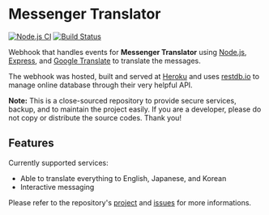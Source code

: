 
# Messenger Translator

[![Node.js CI](https://github.com/messenger-translator/messenger-translator/workflows/Node.js%20CI/badge.svg)](https://github.com/messenger-translator/messenger-translator/actions?query=workflow%3A%22Node.js+CI%22)
[![Build Status](https://travis-ci.com/messenger-translator/messenger-translator.svg?token=Hk9gXA7HZjP174YVjdRu&branch=master)](https://travis-ci.com/messenger-translator/messenger-translator)

Webhook that handles events for **Messenger Translator** using
[Node.js](https://nodejs.org), [Express](https://expressjs.com), and
[Google Translate](https://npmjs.com/package/google-translate-api-browser) to
translate the messages.

The webhook was hosted, built and served at [Heroku](https://heroku.com) and
uses [restdb.io](https://restdb.io) to manage online database through their
very helpful API.

**Note:** This is a close-sourced repository to provide secure services, backup,
and to maintain the project easily. If you are a developer, please do not copy
or distribute the source codes. Thank you!

## Features
Currently supported services:
 * Able to translate everything to English, Japanese, and Korean
 * Interactive messaging


Please refer to the repository's
[project](https://github.com/messenger-translator/messenger-translator/projects)
and
[issues](https://github.com/messenger-translator/messenger-translator/issues)
for more informations.
